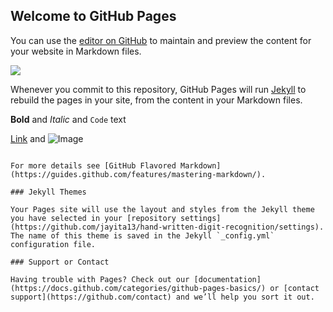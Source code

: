 ## Welcome to GitHub Pages

You can use the [editor on GitHub](https://github.com/jayita13/hand-written-digit-recognition/edit/gh-pages/index.md) to maintain and preview the content for your website in Markdown files.

<img src='https://miro.medium.com/max/372/1*AO2rIhzRYzFVQlFLx9DM9A.png'>

Whenever you commit to this repository, GitHub Pages will run [Jekyll](https://jekyllrb.com/) to rebuild the pages in your site, from the content in your Markdown files.

**Bold** and _Italic_ and `Code` text

[Link](url) and ![Image](src)
```

For more details see [GitHub Flavored Markdown](https://guides.github.com/features/mastering-markdown/).

### Jekyll Themes

Your Pages site will use the layout and styles from the Jekyll theme you have selected in your [repository settings](https://github.com/jayita13/hand-written-digit-recognition/settings). The name of this theme is saved in the Jekyll `_config.yml` configuration file.

### Support or Contact

Having trouble with Pages? Check out our [documentation](https://docs.github.com/categories/github-pages-basics/) or [contact support](https://github.com/contact) and we’ll help you sort it out.
